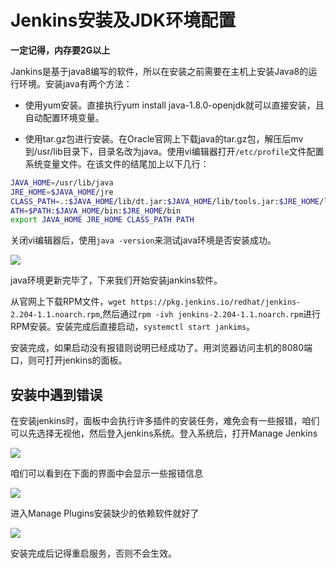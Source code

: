 # Jenkins安装及JDK环境配置

**一定记得，内存要2G以上**

Jankins是基于java8编写的软件，所以在安装之前需要在主机上安装Java8的运行环境。安装java有两个方法：

* 使用yum安装。直接执行yum install java-1.8.0-openjdk就可以直接安装，且自动配置环境变量。

* 使用tar.gz包进行安装。在Oracle官网上下载java的tar.gz包，解压后mv到/usr/lib目录下，目录名改为java。使用vi编辑器打开```/etc/profile```文件配置系统变量文件。在该文件的结尾加上以下几行：

```bash
JAVA_HOME=/usr/lib/java
JRE_HOME=$JAVA_HOME/jre
CLASS_PATH=.:$JAVA_HOME/lib/dt.jar:$JAVA_HOME/lib/tools.jar:$JRE_HOME/lib
ATH=$PATH:$JAVA_HOME/bin:$JRE_HOME/bin
export JAVA_HOME JRE_HOME CLASS_PATH PATH
```

关闭vi编辑器后，使用```java -version```来测试java环境是否安装成功。

![](https://img-blog.csdnimg.cn/20191111200607819.jpg?x-oss-process=image/watermark,type_ZmFuZ3poZW5naGVpdGk,shadow_10,text_aHR0cHM6Ly9ibG9nLmNzZG4ubmV0L3UwMTI0OTQwMTI=,size_16,color_FFFFFF,t_70)

java环境更新完毕了，下来我们开始安装jankins软件。

从官网上下载RPM文件，```wget https://pkg.jenkins.io/redhat/jenkins-2.204-1.1.noarch.rpm```,然后通过```rpm -ivh jenkins-2.204-1.1.noarch.rpm```进行RPM安装。安装完成后直接启动，```systemctl start jankims```。

安装完成，如果启动没有报错则说明已经成功了。用浏览器访问主机的8080端口，则可打开jenkins的面板。

## 安装中遇到错误

在安装jenkins时，面板中会执行许多插件的安装任务，难免会有一些报错，咱们可以先选择无视他，然后登入jenkins系统。登入系统后，打开Manage Jenkins

![](https://img-blog.csdnimg.cn/201911112006532.png?x-oss-process=image/watermark,type_ZmFuZ3poZW5naGVpdGk,shadow_10,text_aHR0cHM6Ly9ibG9nLmNzZG4ubmV0L3UwMTI0OTQwMTI=,size_16,color_FFFFFF,t_70)

咱们可以看到在下面的界面中会显示一些报错信息

![](https://img-blog.csdnimg.cn/2019111120074053.png?x-oss-process=image/watermark,type_ZmFuZ3poZW5naGVpdGk,shadow_10,text_aHR0cHM6Ly9ibG9nLmNzZG4ubmV0L3UwMTI0OTQwMTI=,size_16,color_FFFFFF,t_70)

进入Manage Plugins安装缺少的依赖软件就好了

![](https://img-blog.csdnimg.cn/20191111200821311.png)

安装完成后记得重启服务，否则不会生效。
